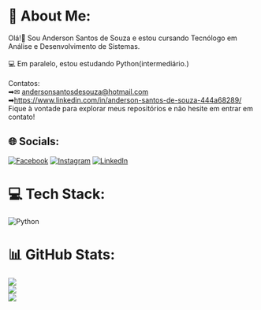 # 💫 About Me:
Olá!👋 Sou Anderson Santos de Souza e estou cursando Tecnólogo em Análise e Desenvolvimento de Sistemas.<br><br>💻 Em paralelo, estou estudando Python(intermediário.)<br><br>Contatos:<br>➡✉  andersonsantosdesouza@hotmail.com<br>➡https://www.linkedin.com/in/anderson-santos-de-souza-444a68289/<br>Fique à vontade para explorar meus repositórios e não hesite em entrar em contato!


## 🌐 Socials:
[![Facebook](https://img.shields.io/badge/Facebook-%231877F2.svg?logo=Facebook&logoColor=white)](https://facebook.com/https://www.facebook.com/profile.php?id=100003384218491) [![Instagram](https://img.shields.io/badge/Instagram-%23E4405F.svg?logo=Instagram&logoColor=white)](https://instagram.com/https://www.instagram.com/andersonsouzadan/) [![LinkedIn](https://img.shields.io/badge/LinkedIn-%230077B5.svg?logo=linkedin&logoColor=white)](https://linkedin.com/in/https://www.linkedin.com/in/anderson-santos-de-souza-444a68289/) 

# 💻 Tech Stack:
![Python](https://img.shields.io/badge/python-3670A0?style=for-the-badge&logo=python&logoColor=ffdd54)
# 📊 GitHub Stats:
![](https://github-readme-stats.vercel.app/api?username=AndersonDan&theme=dracula&hide_border=false&include_all_commits=false&count_private=false)<br/>
![](https://github-readme-streak-stats.herokuapp.com/?user=AndersonDan&theme=dracula&hide_border=false)<br/>
![](https://github-readme-stats.vercel.app/api/top-langs/?username=AndersonDan&theme=dracula&hide_border=false&include_all_commits=false&count_private=false&layout=compact)

<!-- Proudly created with GPRM ( https://gprm.itsvg.in ) -->
